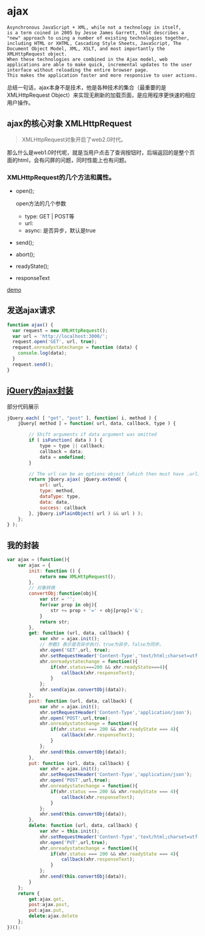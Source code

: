 # ajax

    Asynchronous JavaScript + XML, while not a technology in itself,
    is a term coined in 2005 by Jesse James Garrett, that describes a "new" approach to using a number of existing technologies together,
    including HTML or XHTML, Cascading Style Sheets, JavaScript, The Document Object Model, XML, XSLT, and most importantly the XMLHttpRequest object.
    When these technologies are combined in the Ajax model, web applications are able to make quick, incremental updates to the user interface without reloading the entire browser page.
    This makes the application faster and more responsive to user actions.

总结一句话，ajax本身不是技术，他是各种技术的集合（最重要的是XMLHttpRequest Object）来实现无刷新的加载页面，是应用程序更快速的相应用户操作。

## ajax的核心对象 XMLHttpRequest

> XMLHttpRequest对象开启了web2.0时代。

那么什么是web1.0时代呢，就是当用户点击了查询按钮时，后端返回的是整个页面的html，会有闪屏的问题，同时性能上也有问题。

### XMLHttpRequest的几个方法和属性。

- open();

    open方法的几个参数
    - type: GET | POST等
    - url:
    - async: 是否异步，默认是true

- send();
- abort();
- readyState();
- responseText

[demo](https://codepen.io/llccing/pen/wOvpOO?editors=0010)

## 发送ajax请求
```js
function ajax() {
  var request = new XMLHttpRequest();
  var url = 'http://localhost:3000/';
  request.open('GET', url, true);
  request.onreadystatechange = function (data) {
    console.log(data);
  }
  request.send();
}
```

## [jQuery的ajax封装](https://github.com/jquery/jquery/blob/master/src/ajax.js)

部分代码展示
```js
jQuery.each( [ "get", "post" ], function( i, method ) {
	jQuery[ method ] = function( url, data, callback, type ) {

		// Shift arguments if data argument was omitted
		if ( isFunction( data ) ) {
			type = type || callback;
			callback = data;
			data = undefined;
		}

		// The url can be an options object (which then must have .url)
		return jQuery.ajax( jQuery.extend( {
			url: url,
			type: method,
			dataType: type,
			data: data,
			success: callback
		}, jQuery.isPlainObject( url ) && url ) );
	};
} );
```

## 我的封装

```js
var ajax = (function(){
    var ajax = {
        init: function () {
            return new XMLHttpRequest();
        },
        // 对象转换
        convertObj:function(obj){
            var str = '';
            for(var prop in obj){
                str += prop + '=' + obj[prop]+'&';
            }
            return str;
        },
        get: function (url, data, callback) {
            var xhr = ajax.init();
            // 参数3 表示是否异步执行，true为异步，false为同步。
            xhr.open('GET',url, true);
            xhr.setRequestHeader('Content-Type','text/html;charset=utf-8');
            xhr.onreadystatechange = function(){
                if(xhr.status===200 && xhr.readyState===4){
                    callback(xhr.responseText);
                }
            };
            xhr.send(ajax.convertObj(data));
        },
        post: function (url, data, callback) {
            var xhr = ajax.init();
            xhr.setRequestHeader('Content-Type','application/json');
            xhr.open('POST',url,true);
            xhr.onreadystatechange = function(){
                if(xhr.status === 200 && xhr.readyState === 4){
                    callback(xhr.responseText);
                }
            };
            xhr.send(this.convertObj(data));
        },
        put: function (url, data, callback) {
            var xhr = ajax.init();
            xhr.setRequestHeader('Content-Type','application/json');
            xhr.open('POST',url,true);
            xhr.onreadystatechange = function(){
                if(xhr.status === 200 && xhr.readyState === 4){
                    callback(xhr.responseText);
                }
            };
            xhr.send(this.convertObj(data));
        },
        delete: function (url, data, callback) {
            var xhr = this.init();
            xhr.setRequestHeader('Content-Type','text/html;charset=utf-8');
            xhr.open('PUT',url,true);
            xhr.onreadystatechange = function(){
                if(xhr.status === 200 && xhr.readyState === 4){
                    callback(xhr.responseText);
                }
            };
            xhr.send(this.convertObj(data));
        }
    };
    return {
        get:ajax.get,
        post:ajax.post,
        put:ajax.put,
        delete:ajax.delete
    };
})();

```

<!-- 
## 附demo地址

[https://github.com/llccing/FrontEnd/tree/master/demo/ajax](https://github.com/llccing/FrontEnd/tree/master/demo/ajax) -->